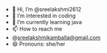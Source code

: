 - 👋 Hi, I’m @sreelakshmi2612
- 👀 I’m interested in coding 
- 🌱 I’m currently learning java
- 📫 How to reach me
- @sreelakshmikamballa@gmail.com
- 😄 Pronouns: she/her

<!---
sreelakshmi2612/sreelakshmi2612 is a ✨ special ✨ repository because its `README.md` (this file) appears on your GitHub profile.
You can click the Preview link to take a look at your changes.
--->
